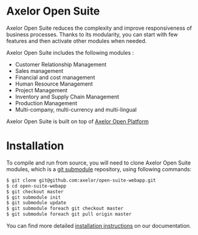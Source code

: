 Axelor Open Suite
================================

Axelor Open Suite reduces the complexity and improve responsiveness of business processes. Thanks to its modularity, you can start with few features and  then activate other modules when needed.

Axelor Open Suite includes the following modules :

* Customer Relationship Management
* Sales management
* Financial and cost management
* Human Resource Management
* Project Management
* Inventory and Supply Chain Management
* Production Management
* Multi-company, multi-currency and multi-lingual

Axelor Open Suite is built on top of [Axelor Open Platform](https://github.com/axelor/axelor-open-platform)


Installation
================================

To compile and run from source, you will need to clone Axelor Open Suite modules, which is a
[git submodule](https://git-scm.com/book/en/v2/Git-Tools-Submodules) repository, using following commands:

```bash
$ git clone git@github.com:axelor/open-suite-webapp.git
$ cd open-suite-webapp
$ git checkout master
$ git submodule init
$ git submodule update
$ git submodule foreach git checkout master
$ git submodule foreach git pull origin master
```

You can find more detailed [installation instructions](https://docs.axelor.com/abs/5.0/install/index.html) on our documentation.
